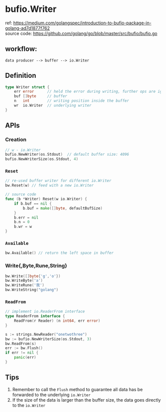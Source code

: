 # bufio.Writer
ref: https://medium.com/golangspec/introduction-to-bufio-package-in-golang-ad7d1877f762  
source code: https://github.com/golang/go/blob/master/src/bufio/bufio.go
## workflow:
```
data producer --> buffer --> io.Writer
```
## Definition
```go
type Writer struct {
	err error      // held the error during writing, further ops are ignored
	buf []byte     // buffer
	n   int        // writing position inside the buffer
	wr  io.Writer  // underlying writer
}
```
## APIs
### Creation
```go
// w - io.Writer
bufio.NewWriter(os.Stdout)  // default buffer size: 4096
bufio.NewWriterSize(os.Stdout, 4)
```
### `Reset`
```go
// re-used buffer writer for different io.Writer
bw.Reset(w) // feed with a new io.Writer

// source code
func (b *Writer) Reset(w io.Writer) {
	if b.buf == nil {
		b.buf = make([]byte, defaultBufSize)
	}
	b.err = nil
	b.n = 0
	b.wr = w
}
```
### `Available`
```go
bw.Available() // return the left space in buffer
```
### Write{,Byte,Rune,String}
```go
bw.Write([]byte{'g','o'})
bw.WriteByte('a')
bw.WriteRune('我')
bw.WriteString("golang")
```
### `ReadFrom`
```go
// implement io.ReaderFrom interface
type ReaderFrom interface {
	ReadFrom(r Reader) (n int64, err error)
}

s := strings.NewReader("onetwothree")
bw := bufio.NewWriterSize(os.Stdout, 3)
bw.ReadFrom(s)
err := bw.Flush()
if err != nil {
	panic(err)
}
```
## Tips
1. Remember to call the `Flush` method to guarantee all data has be forwarded to the underlying `io.Writer`
2. If the size of the data is larger than the buffer size, the data goes directly to the `io.Writer`